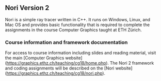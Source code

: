 ## Nori Version 2

Nori is a simple ray tracer written in C++. It runs on Windows, Linux, and
Mac OS and provides basic functionality that is required to complete the
assignments in the course Computer Graphics taught at ETH Zürich.

### Course information and framework documentation

For access to course information including slides and reading material, visit the main [Computer Graphics website] (https://graphics.ethz.ch/teaching/cg18/home.php). The Nori 2 framework and coding assignments will be described on the [Nori website] (https://graphics.ethz.ch/teaching/cg18/nori.php).
